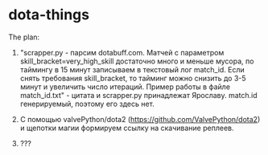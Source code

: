 # dota-things

The plan:
1) "scrapper.py - парсим dotabuff.com. Матчей с параметром skill_bracket=very_high_skill достаточно много и меньше мусора, по таймингу в 15 минут записываем в текстовый лог match_id. Если снять требования skill_bracket, то тайминг можно снизить до 3-5 минут и увеличить число итераций.  Пример работы в файле match_id.txt" - цитата и scrapper.py принадлежат Ярославу. match.id генерируемый, поэтому его здесь нет.

2) С помощью valvePython/dota2 (https://github.com/ValvePython/dota2) и щепотки магии формируем ссылку на скачивание реплеев. 

3) ???
